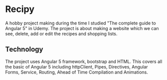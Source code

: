 # Recipy

A hobby project making during the time I studied "The complete guide to Angular 5" in Udemy. The project is about making a website which we can see, delete, add or edit the recipes and shopping lists. 

## Technology

The project uses Angular 5 framework, bootstrap and HTML. This covers all the basic of Angular 5 including httpClient, Pipes, Directives, Angular Forms, Service, Routing, Ahead of Time Compilation and Animations. 


